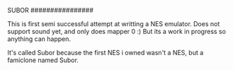 
SUBOR
################

This is first semi successful attempt at writting a NES emulator.
Does not support sound yet, and only does mapper 0 :)
But its a work in progress so anything can happen.

It's called Subor because the first NES i owned wasn't a NES,
 but a famiclone named Subor.